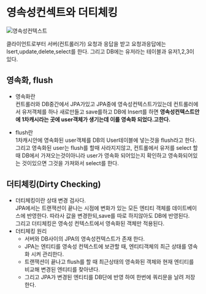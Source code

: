 # 영속성컨섹트와 더티체킹

![영속성컨텍스트](https://user-images.githubusercontent.com/89888075/155271381-5c99955c-5415-46cd-b29d-b763c7df0683.png)

클라이언트로부터 서버(컨트롤러가) 요청과 응답을 받고 요청과응답에는 Isert,update,delete,select를 한다.
그리고 DB에는 유저라는 테이블과 유저1,2,3이 있다.

## 영속화, flush

- 영속화란<br>
  컨트롤러와 DB중간에서  JPA가있고 JPA중에 영속성컨텍스트가있는데 컨트롤러에서 유저객체를 하나 새로만들고 save를하고 DB에 Insert를 하면 **영속성컨텍스트안에 1차캐시라는 곳에 user객체가 생기는데 이를 영속화 되었다.고한다.**

- flush란<br>
  1차캐시안에 영속화된 user객체를 DB의 User테이블에 넣는것을 flush라고 한다.
  그리고 영속화된 user는 flush를 할때 사라지지않고, 컨트롤에서 유저를 select 할때 DB에서 가져오는것이아니라 user가 영속화 되어있는지 확인하고 영속화되어있는 것이있으면 그것을 가져와서 select를 한다.



## 더티체킹(Dirty Checking)
 - 더티체킹이란 상태 변경 검사다.<br>
   JPA에서는 트랜잭션이 끝나는  시점에 변화가 있는 모든 엔티티 객체를 데이트베이스에 반영한다.
   따라사 값을 변경한되,save를 따로 하지않아도 DB에 반영된다.<br>
   그리고 더티체킹은 영속성 컨텍스트에서 영속화된 객체만 적용된다.
- 더티체킹 원리
  - 서버와 DB사이의 JPA의 영속성컨텍스트가 존재 한다.
  - JPA는 엔티티를 영속성 컨텍스트에 보관할 때, 엔티티객체의 최근 상태를 영속화 시켜 관리한다.
  - 트랜잭션이 끝나고 flush를 할 때 최근상태의 영속화된 객체와 현재 엔티티를 비교해 변경된 엔티티를 찾아낸다.
  - 그리고 JPA가 변경된 엔티티를 DB단에 반영 하여 한번에 쿼리문을 날려 저장한다.